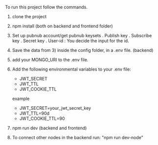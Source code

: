 To run this project follow the commands.

1. clone the project
2. npm install (both on backend and frontend folder)
3. Set up pubnub account/get pubnub keysets
   . Publish key
   . Subscribe key
   . Secret key
   . User-id : You decide the input for the id.
4. Save the data from 3) inside the config folder, in a .env file. (backend)
5. add your MONGO_URI to the .env file.
6. Add the following environmental variables to your .env file:
   - JWT_SECRET
   - JWT_TTL
   - JWT_COOKIE_TTL

   example
   - JWT_SECRET=your_jwt_secret_key
   - JWT_TTL=90d
   - JWT_COOKIE_TTL=90
  
7. npm run dev (backend and frontend)
8. To connect other nodes in the backend run: "npm run dev-node"
  
   
   
   
   
 

